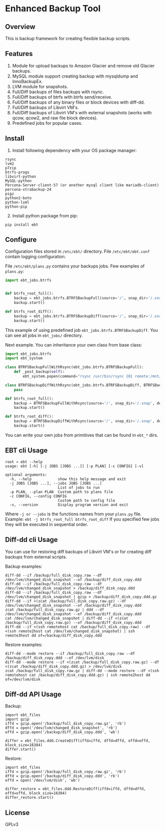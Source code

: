 # Enhanced Backup Tool

## Overview
This is backup framework for creating flexible backup scripts.

## Features
1. Module for upload backups to Amazon Glacier and remove old Glacier backups.
2. MySQL module support creating backup with mysqldump and InnoBackupEx.
3. LVM module for snapshots.
4. Full/Diff backups of files backups with rsync.
5. Full/Diff backups of btrfs with btrfs send/receive.
6. Full/Diff backups of any binary files or block devices with diff-dd.
7. Full/Diff backups of Libvirt VM's.
8. Full/Diff backups of Libvirt VM's with external snapshots (works with qcow, qcow2, and raw file block devices).
9. Predefined jobs for popular cases.

## Install
1. Install following dependency with your OS package manager:
```
rsync
lvm2
p7zip
btrfs-progs
libvirt-python
MySQL-python
Percona-Server-client-57 (or another mysql client like mariadb-client)
percona-xtrabackup-24
pigz
python2-boto
python-lxml
python-pip
```
2. Install python package from pip:
```
pip install ebt
```

## Configure
Configuration files stored in `/etc/ebt/` directory.
File `/etc/ebt/ebt.conf` contain logging configuration.

File `/etc/ebt/plans.py` contains your backups jobs. Few examples of `plans.py`:

```python
import ebt_jobs.btrfs


def btrfs_root_full():
    backup = ebt_jobs.btrfs.BTRFSBackupFull(source='/', snap_dir='/.snap', dest_dir='/mnt/backup', day_exp=None, store_last=1)
    backup.start()

def btrfs_root_diff():
    backup = ebt_jobs.btrfs.BTRFSBackupDiff(source='/', snap_dir='/.snap', dest_dir='/mnt/backup', day_exp=None, store_last=5)
    backup.start()
```
This example of using predefined job `ebt_jobs.btrfs.BTRFSBackupDiff`. You can see all jobs in `ebt_jobs/` directory.

Next example. You can inheritance your own class from base class:
```python
import ebt_jobs.btrfs
import ebt_system

class BTRFSBackupFullWithRsync(ebt_jobs.btrfs.BTRFSBackupFull):
    def _post_backup(self):
        ebt_system.popen(command="rsync /usr/bin/rsync {0} remote:/mnt/backup/archive/".format(self.dest), shell=True)

class BTRFSBackupDiffWithRsync(ebt_jobs.btrfs.BTRFSBackupDiff, BTRFSBackupFullWithRsync):
    pass

def btrfs_root_full():
    backup = BTRFSBackupFullWithRsync(source='/', snap_dir='/.snap', dest_dir='/mnt/backup', day_exp=None, store_last=1)
    backup.start()

def btrfs_root_diff():
    backup = BTRFSBackupDiffWithRsync(source='/', snap_dir='/.snap', dest_dir='/mnt/backup', day_exp=None, store_last=5)
    backup.start()
```
You can write your own jobs from primitives that can be found in `ebt_*` dirs.

## EBT cli Usage
```
root » ebt --help
usage: ebt [-h] [-j JOBS [JOBS ...]] [-p PLAN] [-c CONFIG] [-v]

optional arguments:
  -h, --help            show this help message and exit
  -j JOBS [JOBS ...], --jobs JOBS [JOBS ...]
                        List of jobs to run
  -p PLAN, --plan PLAN  Custom path to plans file
  -c CONFIG, --config CONFIG
                        Custom path to config file
  -v, --version         Display program version and exit
```
Where `-j or --jobs` is the functions names from your `plans.py` file. Example: `ebt -j btrfs_root_full btrfs_root_diff`
If you specified few jobs they will be executed in sequential order.

## Diff-dd cli Usage
You can use for restoring diff backups of Libvirt VM's or for creating diff backups from external scripts.

Backup examples:
```
diff-dd --if /backup/full_disk_copy.raw --df /dev/lvm/changed_disk_snapshot --of /backup/diff_disk_copy.ddd
diff-dd --if /backup/full_disk_copy.raw --df /dev/lvm/changed_disk_snapshot > /backup/diff_disk_copy.ddd
diff-dd --if /backup/full_disk_copy.raw --df /dev/lvm/changed_disk_snapshot | gzip > /backup/diff_disk_copy.ddd.gz
diff-dd --if <(zcat /backup/full_disk_copy.raw.gz) --df /dev/lvm/changed_disk_snapshot --of /backup/diff_disk_copy.ddd
zcat /backup/full_disk_copy.raw.gz | ddd --df /dev/lvm/changed_disk_snapshot --of /backup/diff_disk_copy.ddd
cat /dev/lvm/changed_disk_snapshot | diff-dd --if <(zcat /backup/full_disk_copy.raw.gz) --of /backup/diff_disk_copy.ddd
diff-dd --if <(ssh remotehost cat /backup/full_disk_copy.raw) --df <(ssh remote2host cat /dev/lvm/changed_disk_snapshot) | ssh remote3host dd of=/backup/diff_disk_copy.ddd
```

Restore examples:
```
diff-dd --mode restore --if /backup/full_disk_copy.raw --df /backup/diff_disk_copy.ddd --of /dev/lvm/disk
diff-dd --mode restore --if <(zcat /backup/full_disk_copy.raw.gz) --df <(zcat /backup/diff_disk_copy.ddd.gz) > /dev/lvm/disk
zcat /backup/full_disk_copy.raw.gz | diff-dd --mode restore --df <(ssh remotehost cat /backup/diff_disk_copy.ddd.gz) | ssh remote2host dd of=/dev/lvm/disk
```

## Diff-dd API Usage
Backup:
```
import ebt_files
import gzip
iffd = gzip.open('/backup/full_disk_copy.raw.gz', 'rb')
dffd = open('/dev/lvm/changed_disk_snapshot', 'rb')
offd = gzip.open('/backup/diff_disk_copy.ddd', 'wb')

differ = ebt_files.ddd.CreateDiff(iffd=iffd, dffd=dffd, offd=offd, block_size=16384)
differ.start()
```

Restore:
```
import ebt_files
iffd = gzip.open('/backup/full_disk_copy.raw.gz', 'rb')
dffd = gzip.open('/backup/diff_disk_copy.ddd', 'rb')
offd = open('/dev/lvm/disk', 'wb')

differ_restore = ebt_files.ddd.RestoreDiff(iffd=iffd, dffd=dffd, offd=offd, block_size=16384)
differ_restore.start()
```

## License
GPLv3
